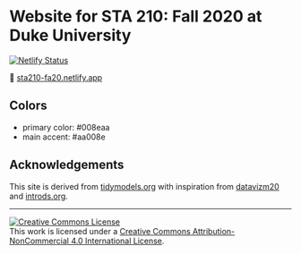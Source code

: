 # Website for STA 210: Fall 2020 at Duke University

[![Netlify Status](https://api.netlify.com/api/v1/badges/826377b9-9955-4f1c-bf37-1506b8e35643/deploy-status)](https://app.netlify.com/sites/sta210-fa20/deploys)

:link:  [sta210-fa20.netlify.app](https://sta210-fa20.netlify.app)

## Colors 

- primary color: #008eaa
- main accent: #aa008e

## Acknowledgements

This site is derived from [tidymodels.org](https://www.tidymodels.org) with inspiration from [datavizm20](https://datavizm20.classes.andrewheiss.com) and [introds.org](https://introds.org/).

<hr> 

<a rel="license" href="http://creativecommons.org/licenses/by-nc/4.0/"><img alt="Creative Commons License" style="border-width:0" src="https://i.creativecommons.org/l/by-nc/4.0/88x31.png" /></a><br />This work is licensed under a <a rel="license" href="http://creativecommons.org/licenses/by-nc/4.0/">Creative Commons Attribution-NonCommercial 4.0 International License</a>.






